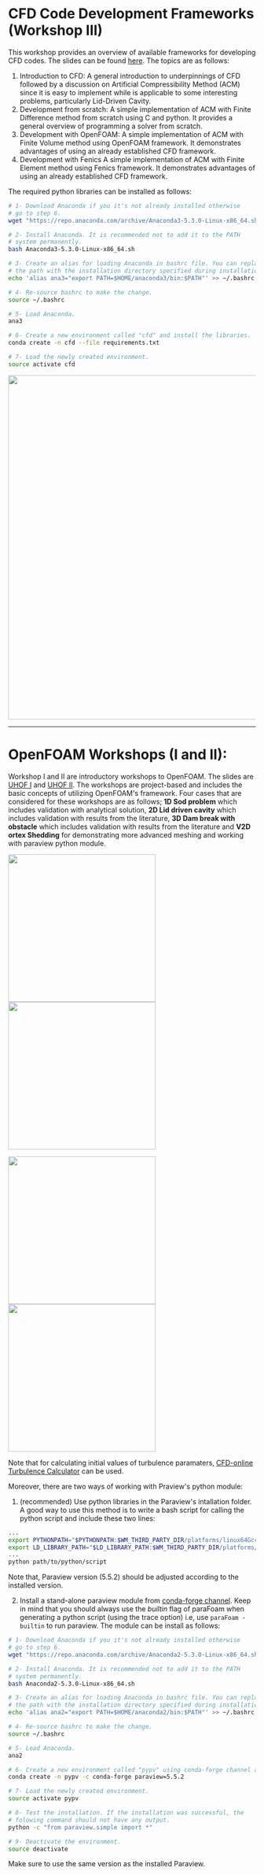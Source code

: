 # CFD Code Development Frameworks (Workshop III)
This workshop provides an overview of available frameworks for developing CFD codes. The slides can be found [here](https://github.com/taataam/UHOFWorkshop/blob/master/workshop3/CFD.pdf). The topics are as follows:

1. Introduction to CFD: A general introduction to underpinnings of CFD followed by a discussion on Artificial Compressibility Method (ACM) since it is easy to implement while is applicable to some interesting problems, particularly Lid-Driven Cavity.
2. Development from scratch: A simple implementation of ACM with Finite Difference method from scratch using C and python. It provides a general overview of programming a solver from scratch.
3. Development with OpenFOAM: A simple implementation of ACM with Finite Volume method using OpenFOAM framework. It demonstrates advantages of using an already established CFD framework.
4. Development with Fenics A simple implementation of ACM with Finite Element method using Fenics framework. It demonstrates advantages of using an already established CFD framework.

The required python libraries can be installed as follows:
```bash
# 1- Download Anaconda if you it's not already installed otherwise 
# go to step 6.
wget "https://repo.anaconda.com/archive/Anaconda3-5.3.0-Linux-x86_64.sh"

# 2- Install Anaconda. It is recommended not to add it to the PATH  
# system permanently.
bash Anaconda3-5.3.0-Linux-x86_64.sh

# 3- Create an alias for loading Anaconda in bashrc file. You can replace 
# the path with the installation directory specified during installation.
echo 'alias ana3="export PATH=$HOME/anaconda3/bin:$PATH"' >> ~/.bashrc

# 4- Re-source bashrc to make the change.
source ~/.bashrc

# 5- Load Anaconda.
ana3

# 6- Create a new environment called "cfd" and install the libraries.
conda create -n cfd --file requirements.txt

# 7- Load the newly created environment.
source activate cfd
```
<img src="https://github.com/taataam/UHOFWorkshop/blob/master/workshop3/OpenFOAM/cavity/plots/results.png" width="700">

___

# OpenFOAM Workshops (I and II):
Workshop I and II are introductory workshops to OpenFOAM. The slides are [UHOF I](https://github.com/taataam/UHOFWorkshop/blob/master/workshop1/UHOF.pdf) and [UHOF II](https://github.com/taataam/UHOFWorkshop/blob/master/workshop2/UHOF.pdf). The workshops are project-based and includes the basic concepts of utilizing OpenFOAM's framework. Four cases that are considered for these workshops are as follows; **1D Sod problem** which includes validation with analytical solution, **2D Lid driven cavity** which includes validation with results from the literature, **3D Dam break with obstacle** which includes validation with results from the literature and **V2D ortex Shedding** for demonstrating more advanced meshing and working with paraview python module.

<img src="https://github.com/taataam/UHOFWorkshop/blob/master/workshop1/shockTube/plots/initialCondition.png" width="300"> <img src="https://github.com/taataam/UHOFWorkshop/blob/master/workshop1/lidDrivenCavity/plots/cavity.png" width="300">

<img src="https://github.com/taataam/UHOFWorkshop/blob/master/workshop1/damBreakWithObstacle/plots/dbconfig.png" width="300"> <img src="https://github.com/taataam/UHOFWorkshop/blob/master/workshop2/vortexShedding/plots/frames/250.png" width="300">

Note that for calculating initial values of turbulence paramaters, [CFD-online Turbulence Calculator](https://www.cfd-online.com/Tools/turbulence.php) can be used.

Moreover, there are two ways of working with Praview's python module:
1. (recommended) Use python libraries in the Paraview's intallation folder. A good way to use this method is to write a bash script for calling the python script and include these two lines:
```bash
...
export PYTHONPATH="$PYTHONPATH:$WM_THIRD_PARTY_DIR/platforms/linux64Gcc/ParaView-5.5.2/lib:$WM_THIRD_PARTY_DIR/platforms/linux64Gcc/ParaView-5.5.2/lib/python2.7/site-packages"
export LD_LIBRARY_PATH="$LD_LIBRARY_PATH:$WM_THIRD_PARTY_DIR/platforms/linux64Gcc/ParaView-5.5.2/lib"
...
python path/to/python/script
```
Note that, Paraview version (5.5.2) should be adjusted according to the installed version.

2. Install a stand-alone paraview module from [conda-forge channel](https://anaconda.org/conda-forge/paraview). Keep in mind that you should always use the *builtin* flag of paraFoam when generating a python script (using the trace option) i.e, use ```paraFoam -builtin``` to run paraview. The module can be install as follows:

```bash
# 1- Download Anaconda if you it's not already installed otherwise 
# go to step 6.
wget "https://repo.anaconda.com/archive/Anaconda2-5.3.0-Linux-x86_64.sh"

# 2- Install Anaconda. It is recommended not to add it to the PATH  
# system permanently.
bash Anaconda2-5.3.0-Linux-x86_64.sh

# 3- Create an alias for loading Anaconda in bashrc file. You can replace 
# the path with the installation directory specified during installation.
echo 'alias ana2="export PATH=$HOME/anaconda2/bin:$PATH"' >> ~/.bashrc

# 4- Re-source bashrc to make the change.
source ~/.bashrc

# 5- Load Anaconda.
ana2

# 6- Create a new environment called "pypv" using conda-forge channel and install the same version as the one installed with OpenFOAM.
conda create -n pypv -c conda-forge paraview=5.5.2

# 7- Load the newly created environment.
source activate pypv

# 8- Test the installation. If the installation was successful, the 
# folowing command should not have any output.
python -c "from paraview.simple import *"

# 9- Deactivate the environment.
source deactivate
```
Make sure to use the same version as the installed Paraview.
